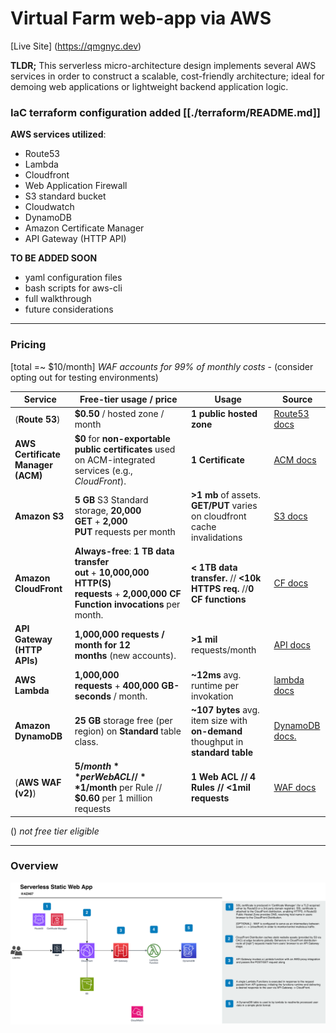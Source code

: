 # Virtual Farm web-app via AWS
[Live Site] (https://qmgnyc.dev)

**TLDR;**
This serverless micro-architecture design implements several AWS services in order to construct a scalable, cost-friendly architecture; ideal for demoing web applications or lightweight backend application logic.

### IaC terraform configuration added [[./terraform/README.md]]

**AWS services utilized**:
- Route53
- Lambda
- Cloudfront
- Web Application Firewall 
- S3 standard bucket
- Cloudwatch
- DynamoDB
- Amazon Certificate Manager
- API Gateway (HTTP API)

**TO BE ADDED SOON**
- yaml configuration files
- bash scripts for aws-cli
- full walkthrough
- future considerations

---
### Pricing 
[total =~ $10/month]
*WAF accounts for 99% of monthly costs* - (consider opting out for testing environments)

| Service                           | Free-tier usage / price                                                                                                          | Usage                                                                            | Source                                                                                                                                       |
| --------------------------------- | -------------------------------------------------------------------------------------------------------------------------------- | -------------------------------------------------------------------------------- | -------------------------------------------------------------------------------------------------------------------------------------------- |
| (**Route 53**)                    | **$0.50** / hosted zone / month                                                                                                  | **1 public hosted zone**                                                         | [Route53 docs](https://aws.amazon.com/route53/pricing/)                                                                                      |
| **AWS Certificate Manager (ACM)** | **$0** for **non-exportable public certificates** used on ACM-integrated services (e.g., *CloudFront*).                          | **1 Certificate**                                                                | [ACM docs](https://www.amazonaws.cn/en/certificate-manager/pricing/)                                                                         |
| **Amazon S3**                     | **5 GB** S3 Standard storage, **20,000 GET** + **2,000 PUT** requests per month                                                  | **>1 mb** of assets. **GET/PUT** varies on cloudfront cache invalidations        | [S3 docs](https://aws.amazon.com/s3/pricing/)                                                                                                |
| **Amazon CloudFront**             | **Always-free**: **1 TB data transfer out** + **10,000,000 HTTP(S) requests** + **2,000,000 CF Function invocations** per month. | **< 1TB data transfer.** // **<10k HTTPS req.** //**0 CF functions**             | [CF docs](https://aws.amazon.com/cloudfront/pricing/)                                                                                        |
| **API Gateway (HTTP APIs)**       | **1,000,000 requests / month for 12 months** (new accounts).                                                                     | **>1 mil** requests/month                                                        | [API docs](https://aws.amazon.com/api-gateway/pricing/)                                                                                      |
| **AWS Lambda**                    | **1,000,000 requests** + **400,000 GB-seconds** / month.                                                                         | **~12ms** avg. runtime per invokation                                            | [lambda docs](https://aws.amazon.com/lambda/pricing/)                                                                                        |
| **Amazon DynamoDB**               | **25 GB** storage free (per region) on **Standard** table class.                                                                 | **~107 bytes** avg. item size with **on-demand** thoughput in **standard table** | [DynamoDB docs.](https://aws.amazon.com/dynamodb/pricing/on-demand/?utm_source=chatgpt.com "Amazon DynamoDB pricing for on-demand capacity") |
| (**AWS WAF (v2)**)                | **$5/month** per Web ACL // **$1/month** per Rule // **$0.60** per 1 million requests                                            | **1 Web ACL // 4 Rules // <1mil requests**                                       | [WAF docs](https://aws.amazon.com/waf/pricing/)                                                                                              |
() *not free tier eligible*

---
### Overview
![architecture overview](AWS-serverless-static-webapp.svg)




